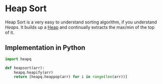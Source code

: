 # Heap Sort

Heap Sort is a very easy to understand sorting algorithm, if you understand *Heaps*.
It builds up a [Heap](../../ds/heap/index.md) and continually extracts the max/min of the top of it.

## Implementation in Python

```python
import heapq

def heapsort(arr):
    heapq.heapify(arr)
    return [heapq.heappop(arr) for i in range(len(arr))]
```
